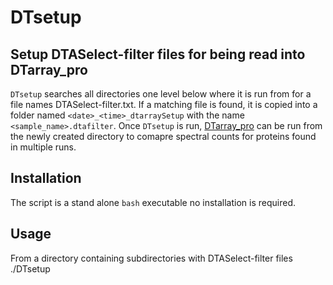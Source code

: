 # DTsetup
## Setup DTASelect-filter files for being read into DTarray_pro
`DTsetup` searches all directories one level below where it is run from for a file names DTASelect-filter.txt. If a matching file is found, it is copied into a folder named `<date>_<time>_dtarraySetup` with the name `<sample_name>.dtafilter`.  Once `DTsetup` is run, [DTarray_pro](https://github.com/ajmaurais/DTarray_pro) can be run from the newly created directory to comapre spectral counts for proteins found in multiple runs.

## Installation
The script is a stand alone `bash` executable no installation is required.

## Usage
From a directory containing subdirectories with DTASelect-filter files
./DTsetup
